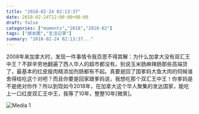 ```yaml
---
title: "2018-02-24 02:13:37"
date: 2018-02-24T12:00:00+08:00
draft: false
categories: ["moments","2018","2018-02"]
tags: ["朋友圈","生活记录"]
summary: "2018-02-24 02:13:37..."
---
```


2008年来加拿大时，发现一件事情令我百思不得其解：为什么加拿大没有双汇王中王？不辞辛劳地翻遍了西人华人的超市都没有。别说玉米肠麻辣肠那些高端货了，最基本的红皮瘦肉精添加剂肠都有不起。真要是回了国爹妈大鱼大肉的伺候谁舍得给吃这个对吧？而且你要是回家跟爹妈说，我想吃那个双汇王中王！你爹妈是不是绝对你作？所以到现如今2018年，在加拿大这个华人聚集的发达国家，能吃上一口红皮双汇王中王，我等了10年，整整10年[微笑]。

![Media 1](/Moments/photos/2018-02-24/201802240213370.jpg)


